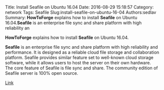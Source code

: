 Title: Install Seafile on Ubuntu 16.04
Date: 2016-08-29 15:18:57
Category: network
Tags: Seafile
Slug:install-seafile-on-ubuntu-16-04
Authors:sedlav
Summary: **HowToForge** explains how to install **Seafile** on Ubuntu 16.04.**Seafile** is an enterprise file sync and share platform with high reliability an

**HowToForge** explains how to install **Seafile** on Ubuntu 16.04.

**Seafile** is an enterprise file sync and share platform with high reliability and performance. It is designed as a reliable cloud file storage and collaboration platform. Seafile provides similar feature set to well-known cloud storage software, while it allows users to host the server on their own hardware. The core feature of Seafile is file sync and share. The community edition of Seafile server is 100% open source.

[Link](https://www.howtoforge.com/tutorial/seafile-on-ubuntu-with-nginx/)

